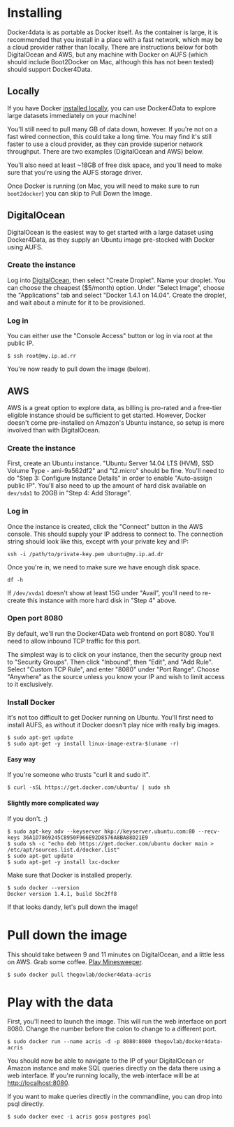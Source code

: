 <!-- 
.. title: Using Docker4Data
.. slug: docs
.. date: 2015-02-04 16:32:07 UTC-05:00
.. tags: 
.. link: 
.. description: 
.. type: text
-->

# Installing

Docker4data is as portable as Docker itself.  As the container is large, it is
recommended that you install in a place with a fast network, which may be
a cloud provider rather than locally.  There are instructions below for both
DigitalOcean and AWS, but any machine with Docker on AUFS (which should include
Boot2Docker on Mac, although this has not been tested) should support
Docker4Data.

## Locally

If you have Docker [installed locally][], you can use Docker4Data to explore
large datasets immediately on your machine!

  [installed locally]: http://docs.docker.com/installation/

You'll still need to pull many GB of data down, however.  If you're not on
a fast wired connection, this could take a long time.  You may find it's still
faster to use a cloud provider, as they can provide superior network
throughput.  There are two examples (DigitalOcean and AWS) below.

You'll also need at least ~18GB of free disk space, and you'll need to make
sure that you're using the AUFS storage driver.

Once Docker is running (on Mac, you will need to make sure to run
`boot2docker`) you can skip to Pull Down the Image.

## DigitalOcean

DigitalOcean is the easiest way to get started with a large dataset using
Docker4Data, as they supply an Ubuntu image pre-stocked with Docker using AUFS.

### Create the instance

Log into [DigitalOcean][], then select "Create Droplet".  Name your droplet.
You can choose the cheapest ($5/month) option.  Under "Select Image", choose
the "Applications" tab and select "Docker 1.4.1 on 14.04".  Create the droplet,
and wait about a minute for it to be provisioned.

  [DigitalOcean]: https://www.digitalocean.com

### Log in

You can either use the "Console Access" button or log in via root at the public
IP.

```
$ ssh root@my.ip.ad.rr
```

You're now ready to pull down the image (below).

## AWS

AWS is a great option to explore data, as billing is pro-rated and a free-tier
eligible instance should be sufficient to get started.  However, Docker doesn't
come pre-installed on Amazon's Ubuntu instance, so setup is more involved than
with DigitalOcean.

### Create the instance

First, create an Ubuntu instance. "Ubuntu Server 14.04 LTS (HVM), SSD Volume
Type - ami-9a562df2" and "t2.micro" should be fine.  You'll need to do "Step 3:
Configure Instance Details" in order to enable "Auto-assign public IP".  You'll
also need to up the amount of hard disk available on `dev/sda1` to 20GB in
"Step 4: Add Storage".

### Log in

Once the instance is created, click the "Connect" button in the AWS console.
This should supply your IP address to connect to.  The connection string should
look like this, except with your private key and IP:

```
ssh -i /path/to/private-key.pem ubuntu@my.ip.ad.dr
```

Once you're in, we need to make sure we have enough disk space.

```
df -h
```

If `/dev/xvda1` doesn't show at least 15G under "Avail", you'll need to
re-create this instance with more hard disk in "Step 4" above.

### Open port 8080

By default, we'll run the Docker4Data web frontend on port 8080.  You'll need
to allow inbound TCP traffic for this port.

The simplest way is to click on your instance, then the security group next to
"Security Groups".  Then click "Inbound", then "Edit", and "Add Rule".  Select
"Custom TCP Rule", and enter "8080" under "Port Range".  Choose "Anywhere" as
the source unless you know your IP and wish to limit access to it exclusively.

### Install Docker

It's not too difficult to get Docker running on Ubuntu.  You'll first need to
install AUFS, as without it Docker doesn't play nice with really big images.

```
$ sudo apt-get update
$ sudo apt-get -y install linux-image-extra-$(uname -r)
```

#### Easy way

If you're someone who trusts "curl it and sudo it".

```
$ curl -sSL https://get.docker.com/ubuntu/ | sudo sh
```

#### Slightly more complicated way

If you don't. ;)

```
$ sudo apt-key adv --keyserver hkp://keyserver.ubuntu.com:80 --recv-keys 36A1D7869245C8950F966E92D8576A8BA88D21E9
$ sudo sh -c "echo deb https://get.docker.com/ubuntu docker main > /etc/apt/sources.list.d/docker.list"
$ sudo apt-get update
$ sudo apt-get -y install lxc-docker
```

Make sure that Docker is installed properly.

```
$ sudo docker --version
Docker version 1.4.1, build 5bc2ff8
```

If that looks dandy, let's pull down the image!

# Pull down the image

This should take between 9 and 11 minutes on DigitalOcean, and a little less on
AWS.  Grab some coffee.  [Play Minesweeper](http://play-minesweeper.com/).

```
$ sudo docker pull thegovlab/docker4data-acris
```

# Play with the data

First, you'll need to launch the image.  This will run the web interface on
port 8080.  Change the number before the colon to change to a different port.

```
$ sudo docker run --name acris -d -p 8080:8080 thegovlab/docker4data-acris
```

You should now be able to navigate to the IP of your DigitalOcean or Amazon
instance and make SQL queries directly on the data there using a web interface.
If you're running locally, the web interface will be at
[http://localhost:8080](http://localhost:8080).

If you want to make queries directly in the commandline, you can drop into psql
directly.

```
$ sudo docker exec -i acris gosu postgres psql
```

